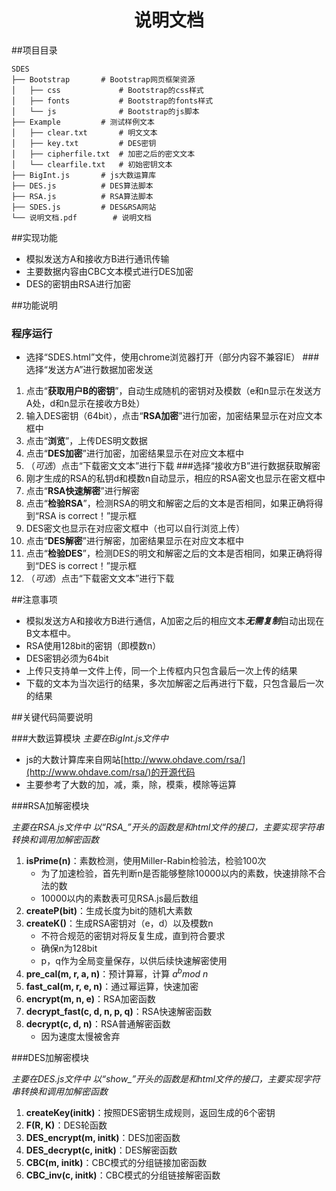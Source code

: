 

# <center>说明文档</center>



##项目目录

```
SDES                         
├── Bootstrap		# Bootstrap网页框架资源
│   ├── css				# Bootstrap的css样式
│   ├── fonts			# Bootstrap的fonts样式
│   └── js            	# Bootstrap的js脚本
├── Example			# 测试样例文本
│   ├── clear.txt		# 明文文本
│   ├── key.txt			# DES密钥
│   ├── cipherfile.txt	# 加密之后的密文文本
│   └── clearfile.txt  	# 初始密钥文本
├── BigInt.js		# js大数运算库
├── DES.js			# DES算法脚本
├── RSA.js			# RSA算法脚本
├── SDES.js			# DES&RSA网站
└── 说明文档.pdf		# 说明文档
```



##实现功能

- 模拟发送方A和接收方B进行通讯传输
- 主要数据内容由CBC文本模式进行DES加密
- DES的密钥由RSA进行加密




##功能说明

### 程序运行
- 选择“SDES.html”文件，使用chrome浏览器打开（部分内容不兼容IE）
###选择“发送方A”进行数据加密发送
1. 点击“**获取用户B的密钥**”，自动生成随机的密钥对及模数（e和n显示在发送方A处，d和n显示在接收方B处）
2. 输入DES密钥（64bit），点击“**RSA加密**”进行加密，加密结果显示在对应文本框中
3. 点击“**浏览**”，上传DES明文数据
4. 点击“**DES加密**”进行加密，加密结果显示在对应文本框中
5. （*可选*）点击“下载密文文本”进行下载
###选择“接收方B”进行数据获取解密
1. 刚才生成的RSA的私钥d和模数n自动显示，相应的RSA密文也显示在密文框中
2. 点击“**RSA快速解密**”进行解密
3. 点击“**检验RSA**”，检测RSA的明文和解密之后的文本是否相同，如果正确将得到“RSA is correct！”提示框
4. DES密文也显示在对应密文框中（也可以自行浏览上传）
5. 点击“**DES解密**”进行解密，加密结果显示在对应文本框中
6. 点击“**检验DES**”，检测DES的明文和解密之后的文本是否相同，如果正确将得到“DES is correct！”提示框
7. （*可选*）点击“下载密文文本”进行下载




##注意事项

- 模拟发送方A和接收方B进行通信，A加密之后的相应文本***无需复制***自动出现在B文本框中。
- RSA使用128bit的密钥（即模数n）
- DES密钥必须为64bit
- 上传只支持单一文件上传，同一个上传框内只包含最后一次上传的结果
- 下载的文本为当次运行的结果，多次加解密之后再进行下载，只包含最后一次的结果




##关键代码简要说明

###大数运算模块
*主要在BigInt.js文件中*
- js的大数计算库来自网站[http://www.ohdave.com/rsa/](http://www.ohdave.com/rsa/)的开源代码
- 主要参考了大数的加，减，乘，除，模乘，模除等运算



###RSA加解密模块

*主要在RSA.js文件中*
*以“RSA_”开头的函数是和html文件的接口，主要实现字符串转换和调用加解密函数*
1. **isPrime(n)**：素数检测，使用Miller-Rabin检验法，检验100次
   - 为了加速检验，首先判断n是否能够整除10000以内的素数，快速排除不合法的数
   - 10000以内的素数表可见RSA.js最后数组
2. **createP(bit)**：生成长度为bit的随机大素数
3. **createK()**：生成RSA密钥对（e，d）以及模数n
   - 不符合规范的密钥对将反复生成，直到符合要求
   - 确保n为128bit
   - p，q作为全局变量保存，以供后续快速解密使用
4. **pre_cal(m, r, a, n)**：预计算幂，计算 $a^{b} mod$ $n$  
5. **fast_cal(m, r, e, n)**：通过幂运算，快速加密
6. **encrypt(m, n, e)**：RSA加密函数
7. **decrypt_fast(c, d, n, p, q)**：RSA快速解密函数
8. **decrypt(c, d, n)**：RSA普通解密函数
   - 因为速度太慢被舍弃



###DES加解密模块

*主要在DES.js文件中*
*以“show_”开头的函数是和html文件的接口，主要实现字符串转换和调用加解密函数*
1. **createKey(initk)**：按照DES密钥生成规则，返回生成的6个密钥
2. **F(R, K)**：DES轮函数
3. **DES_encrypt(m, initk)**：DES加密函数
4. **DES_decrypt(c, initk)**：DES解密函数
5. **CBC(m, initk)**：CBC模式的分组链接加密函数
6. **CBC_inv(c, initk)**：CBC模式的分组链接解密函数
